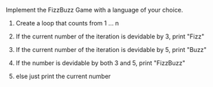 Implement the FizzBuzz Game with a language of your choice.

1. Create a loop that counts from 1 … n

2. If the current number of the iteration is devidable by 3, print "Fizz"

3. If the current number of the iteration is devidable by 5, print "Buzz"

4. If the number is devidable by both 3 and 5, print "FizzBuzz"

5. else just print the current number
